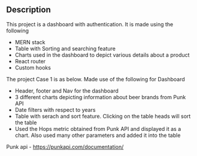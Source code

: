 ## Description

This project is a dashboard with authentication. It is made using the following
- MERN stack
- Table with Sorting and searching feature
- Charts used in the dashboard to depict various details about a product
- React router
- Custom hooks

The project Case 1 is as below. Made use of the following for Dashboard
- Header, footer and Nav for the dashboard 
- 3 different charts depicting information about beer brands from Punk API
- Date filters with respect to years
- Table with serach and sort feature. Clicking on the table heads will sort the table 
- Used the Hops metric obtained from Punk API and displayed it as a chart. Also used many other parameters and added it into the table

Punk api - https://punkapi.com/documentation/